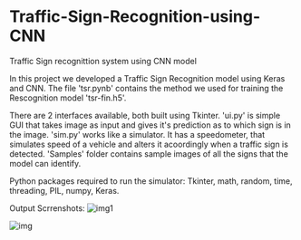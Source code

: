 # Traffic-Sign-Recognition-using-CNN
Traffic Sign recognittion system using CNN model

In this project we developed a Traffic Sign Recognition model using Keras and CNN. 
The file 'tsr.pynb' contains the method we used for training the Rescognition model 'tsr-fin.h5'. 

There are 2 interfaces available, both built using Tkinter. 'ui.py' is simple GUI that takes image as input and gives it's prediction as to which sign is in the image.
'sim.py' works like a simulator. It has a speedometer, that simulates speed of a vehicle and alters it acoordingly when a traffic sign is  detected.
'Samples' folder contains sample images of all the signs that the model can identify.

Python packages required to run the simulator: Tkinter, math, random, time, threading, PIL, numpy, Keras. 

Output Scrrenshots:
![img1](https://i.ibb.co/k66qy9X/TSR-1.png)


![img](https://i.ibb.co/DW6kh1g/TSR-2.png)
